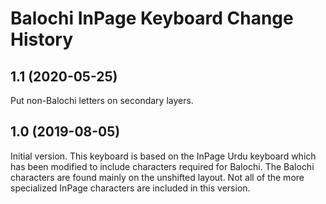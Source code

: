 Balochi InPage Keyboard Change History
======================================

1.1 (2020-05-25)
----------------
Put non-Balochi letters on secondary layers.

1.0 (2019-08-05)
----------------
Initial version.
This keyboard is based on the InPage Urdu keyboard which has been modified to include
characters required for Balochi. The Balochi characters are found mainly on the unshifted
layout. Not all of the more specialized InPage characters are included in this version.